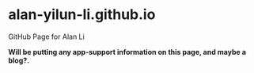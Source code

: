 # alan-yilun-li.github.io
GitHub Page for Alan Li

**Will be putting any app-support information on this page, and maybe a blog?.** 
